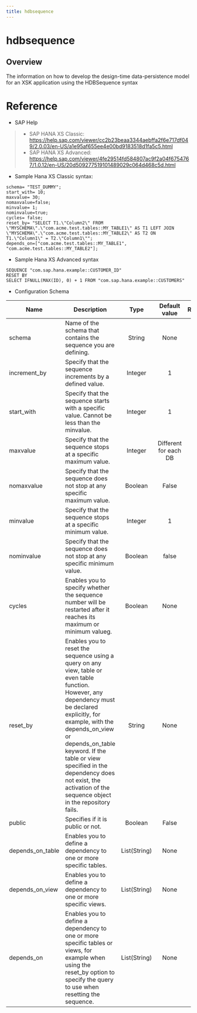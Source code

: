 ```yaml
---
title: hdbsequence
---
```


hdbsequence
===

## Overview

The information on how to develop the design-time data-persistence model for an XSK application using the HDBSequence syntax

# Reference
* SAP Help
> * SAP HANA XS Classic: https://help.sap.com/viewer/cc2b23beaa3344aebffa2f6e717df049/2.0.03/en-US/a1e95af655ee4e00bd9183518d1fa5c5.html
> * SAP HANA XS Advanced: https://help.sap.com/viewer/4fe29514fd584807ac9f2a04f6754767/1.0.12/en-US/20d509277519101489029c064d468c5d.html

* Sample Hana XS Classic syntax:

```
schema= "TEST_DUMMY";
start_with= 10;
maxvalue= 30;
nomaxvalue=false;
minvalue= 1;
nominvalue=true;
cycles= false;
reset_by= "SELECT T1.\"Column2\" FROM \"MYSCHEMA\".\"com.acme.test.tables::MY_TABLE1\" AS T1 LEFT JOIN \"MYSCHEMA\".\"com.acme.test.tables::MY_TABLE2\" AS T2 ON T1.\"Column1\" = T2.\"Column1\"";
depends_on=["com.acme.test.tables::MY_TABLE1", "com.acme.test.tables::MY_TABLE2"];
```

* Sample Hana XS Advanced syntax

```
SEQUENCE "com.sap.hana.example::CUSTOMER_ID" 
RESET BY 
SELECT IFNULL(MAX(ID), 0) + 1 FROM "com.sap.hana.example::CUSTOMERS"
```

* Configuration Schema

| Name       | Description                                                 | Type     | Default value | Required |
|------------|-------------------------------------------------------------|:--------:|:-------------:|:--------:|
| schema | Name of the schema that contains the sequence you are defining. |  String  |     None      |   Yes    |
| increment_by | Specify that the sequence increments by a defined value.  | Integer  |      1        |    No    |
| start_with | Specify that the sequence starts with a specific value. Cannot be less than the minvalue. | Integer  |  1  | No |
| maxvalue | Specify that the sequence stops at a specific maximum value.  | Integer  |  Different for each DB | No |
| nomaxvalue | Specify that the sequence does not stop at any specific maximum value. | Boolean | False | No |
| minvalue | Specify that the sequence stops at a specific minimum value.  | Integer  |      1        | No |
| nominvalue | Specify that the sequence does not stop at any specific minimum value. |    Boolean    |  false  |  No  |
| cycles | Enables you to specify whether the sequence number will be restarted after it reaches its maximum or minimum valueg. | Boolean | None | No |
| reset_by | Enables you to reset the sequence using a query on any view, table or even table function. However, any dependency must be declared explicitly, for example, with the depends_on_view or depends_on_table keyword. If the table or view specified in the dependency does not exist, the activation of the sequence object in the repository fails. | String | None | No |
| public | Specifies if it is public or not. |    Boolean    | False | No |
| depends_on_table | Enables you to define a dependency to one or more specific tables. | List(String) | None | No |
| depends_on_view | Enables you to define a dependency to one or more specific views. | List(String) | None | No |
| depends_on | Enables you to define a dependency to one or more specific tables or views, for example when using the reset_by option to specify the query to use when resetting the sequence. | List(String) | None | No |
